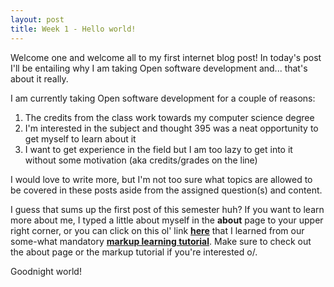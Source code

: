 ```yaml
---
layout: post
title: Week 1 - Hello world!
---
```


Welcome one and welcome all to my first internet blog post! In today's post I'll be entailing why I am taking Open software development and... that's about it really.

I am currently taking Open software development for a couple of reasons:
1. The credits from the class work towards my computer science degree
2. I'm interested in the subject and thought 395 was a neat opportunity to get myself to learn about it
3. I want to get experience in the field but I am too lazy to get into it without some motivation (aka credits/grades on the line)

I would love to write more, but I'm not too sure what topics are allowed to be covered in these posts aside from the assigned question(s) and content. 

I guess that sums up the first post of this semester huh? If you want to learn more about me, I typed a little about myself in the **about** page to your upper right corner, or you can click on this ol' link **[here](https://hunter-college-ossd-fall-2019.github.io/waterpolymer-weekly/about/)** that I learned from our some-what mandatory **[markup learning tutorial](https://www.markdowntutorial.com/)**. Make sure to check out the about page or the markup tutorial if you're interested o/.

Goodnight world!
